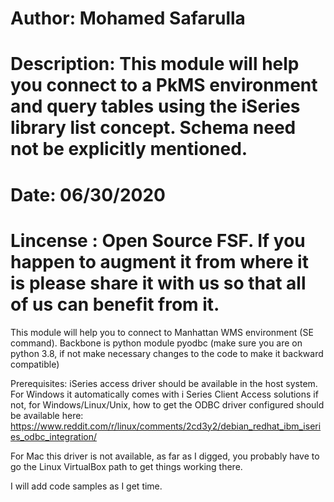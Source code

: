 # Author: Mohamed Safarulla
# Description: This module will help you connect to a PkMS environment and query tables using the iSeries library list concept. Schema need not be explicitly mentioned.
# Date: 06/30/2020 
# Lincense : Open Source FSF. If you happen to augment it from where it is please share it with us so that all of us can benefit from it. 

This module will help you to connect to Manhattan WMS environment (SE command). Backbone is python module pyodbc (make sure you are on 
python 3.8, if not make necessary changes to the code to make it backward compatible)

Prerequisites:
iSeries access driver should be available in the host system. 
For Windows it automatically comes with i Series Client Access solutions 
if not, for Windows/Linux/Unix, how to get the ODBC driver configured should be available here:
https://www.reddit.com/r/linux/comments/2cd3y2/debian_redhat_ibm_iseries_odbc_integration/


For Mac this driver is not available, as far as I digged, you probably have to go the Linux VirtualBox path to get things working there.

I will add code samples as I get time. 

